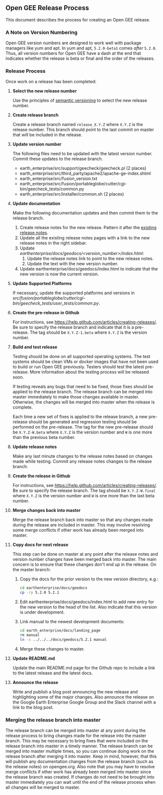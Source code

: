 ## Open GEE Release Process

This document describes the process for creating an Open GEE release.

### A Note on Version Numbering

Open GEE version numbers are designed to work well with package managers like
yum and apt. In yum and apt, `5.2.0-beta1` comes *after* `5.2.0`. Thus, all
version numbers for Open GEE have a dash at the end that indicates whether the
release is beta or final and the order of the releases.

### Release Process

Once work on a release has been completed:

1. **Select the new release number**

    Use the principles of [semantic versioning](http://semver.org/) to select
    the new release number.

1. **Create release branch**

    Create a release branch named `release_X.Y.Z` where `X.Y.Z` is the release
    number. This branch should point to the last commit on master that will be
    included in the release.

1. **Update version number**

    The following files need to be updated with the latest version number.
    Commit these updates to the release branch.

    - earth_enterprise/src/support/geecheck/geecheck.pl (2 places)
    - earth_enterprise/src/third_party/apache2/apache-ge-index.shtml
    - earth_enterprise/src/fusion_version.txt
    - earth_enterprise/src/fusion/portableglobe/cutter/cgi-bin/geecheck_tests/common.py
    - earth_enterprise/src/installer/common.sh (2 places)

1. **Update documentation**

    Make the following documentation updates and then commit them to the release
    branch.

    1. Create release notes for the new release. Pattern it after the [existing release notes](http://www.opengee.org/geedocs/answer/7160000.html).
    1. Update all the existing release notes pages with a link to the new
    release notes in the right sidebar.
    1. Update _earthenterprise/docs/geedocs/&lt;version_number&gt;/index.html_:
        1. Update the release notes link to point to the new release notes.
        1. Update the text with the new version number.
    1. Update earthenterprise/docs/geedocs/index.html to indicate that the new
        version is now the current version.

1. **Update Supported Platforms**

    If necessary, update the supported platforms and versions in _src/fusion/portableglobe/cutter/cgi-bin/geecheck_tests/user_tests/common.py_.

1. **Create the pre-release in Github**

    For instructions, see <https://help.github.com/articles/creating-releases/>.
    Be sure to specify the release branch and indicate that it is a pre-release.
    The tag should be `X.Y.Z-1.beta` where `X.Y.Z` is the version number.

1. **Build and test release**

    Testing should be done on all supported operating systems. The test systems
    should be clean VMs or docker images that have not been used to build or run
    Open GEE previously. Testers should test the latest pre-release. More
    information about the testing process will be released soon.

    If testing reveals any bugs that need to be fixed, those fixes should be
    applied to the release branch. The release branch can be merged into master
    immediately to make those changes available in master. Otherwise, the
    changes will be merged into master when the release is complete.

    Each time a new set of fixes is applied to the release branch, a new
    pre-release should be generated and regression testing should be performed
    on the pre-release. The tag for the new pre-release should be
    `X.Y.Z-W.beta` where `X.Y.Z` is the version number and `W` is one more than
    the previous beta number.

1. **Update release notes**

    Make any last minute changes to the release notes based on changes made
    while testing. Commit any release notes changes to the release branch.

1. **Create the release in Github**

    For instructions, see <https://help.github.com/articles/creating-releases/>.
    Be sure to specify the release branch. The tag should be `X.Y.Z-W.final`
    where `X.Y.Z` is the version number and `W` is one more than the last beta
    number.

1. **Merge changes back into master**

    Merge the release branch back into master so that any changes made during
    the release are included in master.  This may involve resolving some merge
    conflicts if other work has already been merged into master.

1. **Copy docs for next release**

    This step can be done on master at any point after the release notes and
    version number changes have been merged back into master. The main concern
    is to ensure that these changes don't end up in the release.
  On the master branch:
    1. Copy the docs for the prior version to the new version directory, e.g.:

        ```bash
        cd earthenterprise/docs/geedocs
        cp -rp 5.2.0 5.2.1
        ```

    1. Edit earthenterprise/docs/geedocs/index.html to add new entry for the new
     version to the head of the list. Also indicate that this version is under development.
    1. Link manual to the newest development documents:

        ```bash
        cd earth_enterprise/docs/landing_page
        rm manual
        ln -s ../../../docs/geedocs/5.2.1 manual
        ```

    1. Merge these changes to master.

1. **Update README.md**

    Update the main README.md page for the Github repo to include a link to the
    latest release and the latest docs.

1. **Announce the release**

    Write and publish a blog post announcing the new release and highlighting
    some of the major changes. Also announce the release on the Google Earth
    Enterprise Google Group and the Slack channel with a link to the blog post.

### Merging the release branch into master

The release branch can be merged into master at any point during the release
process to bring changes made for the release into the master branch. This may
be necessary to bring fixes that were included on the release branch into master
in a timely manner. The release branch can be merged into master multiple
times, so you can continue doing work on the release branch after merging it
into master. Keep in mind, however, that this will publish any documentation
changes from the release branch (such as the release notes) on opengee.org. Also
note that you may have to resolve merge conflicts if other work has already been
merged into master since the release branch was created. If changes do not need
to be brought into master immediately you can wait until the end of the release
process when all changes will be merged to master.